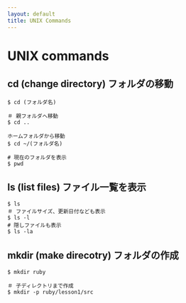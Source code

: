 ```yaml
---
layout: default
title: UNIX Commands
---
```

UNIX commands
=============
## cd (change directory) フォルダの移動
```
$ cd (フォルダ名)    

＃ 親フォルダへ移動
$ cd ..

ホームフォルダから移動
$ cd ~/(フォルダ名)

# 現在のフォルダを表示
$ pwd 
```

## ls (list files) ファイル一覧を表示

```
$ ls               
＃ ファイルサイズ、更新日付なども表示
$ ls -l            
# 隠しファイルも表示
$ ls -la           
```

## mkdir (make direcotry) フォルダの作成

```
$ mkdir ruby

＃ 子ディレクトリまで作成
$ mkdir -p ruby/lesson1/src
```